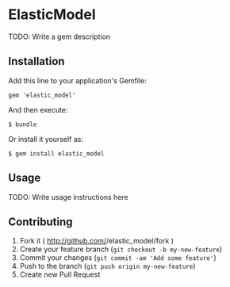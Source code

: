 # ElasticModel

TODO: Write a gem description

## Installation

Add this line to your application's Gemfile:

    gem 'elastic_model'

And then execute:

    $ bundle

Or install it yourself as:

    $ gem install elastic_model

## Usage

TODO: Write usage instructions here

## Contributing

1. Fork it ( http://github.com/<my-github-username>/elastic_model/fork )
2. Create your feature branch (`git checkout -b my-new-feature`)
3. Commit your changes (`git commit -am 'Add some feature'`)
4. Push to the branch (`git push origin my-new-feature`)
5. Create new Pull Request
